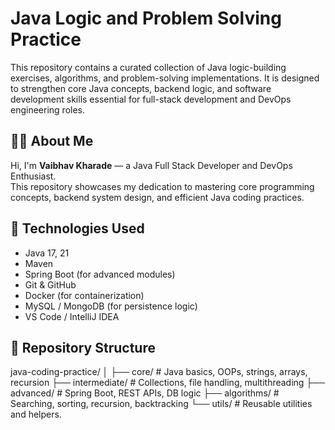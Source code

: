 # Java Logic and Problem Solving Practice

This repository contains a curated collection of Java logic-building exercises, algorithms, and problem-solving implementations. It is designed to strengthen core Java concepts, backend logic, and software development skills essential for full-stack development and DevOps engineering roles.

## 👨‍💻 About Me

Hi, I'm **Vaibhav Kharade** — a Java Full Stack Developer and DevOps Enthusiast.  
This repository showcases my dedication to mastering core programming concepts, backend system design, and efficient Java coding practices.

## 🚀 Technologies Used

- Java 17, 21
- Maven
- Spring Boot (for advanced modules)
- Git & GitHub
- Docker (for containerization)
- MySQL / MongoDB (for persistence logic)
- VS Code / IntelliJ IDEA

## 📂 Repository Structure

java-coding-practice/
│
├── core/ # Java basics, OOPs, strings, arrays, recursion
├── intermediate/ # Collections, file handling, multithreading
├── advanced/ # Spring Boot, REST APIs, DB logic
├── algorithms/ # Searching, sorting, recursion, backtracking
└── utils/ # Reusable utilities and helpers.
